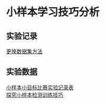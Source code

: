 <link rel="stylesheet" type="text/css" href="/themes/whitey.css">

# 小样本学习技巧分析
## 实验记录
[更换数据集方法](/experiment/%E6%9B%B4%E6%8D%A2%E6%95%B0%E6%8D%AE%E9%9B%86%E6%96%B9%E6%B3%95.md)
## 实验数据
[小样本小目标比赛实验记录表](/experiment/%E5%B0%8F%E6%A0%B7%E6%9C%AC%E5%B0%8F%E7%9B%AE%E6%A0%87%E6%AF%94%E8%B5%9B%E5%AE%9E%E9%AA%8C%E8%AE%B0%E5%BD%95%E8%A1%A8.md)  
[探究小样本检测训练技巧](/experiment/%E6%8E%A2%E7%A9%B6%E5%B0%8F%E6%A0%B7%E6%9C%AC%E6%A3%80%E6%B5%8B%E8%AE%AD%E7%BB%83%E6%8A%80%E5%B7%A7.md)